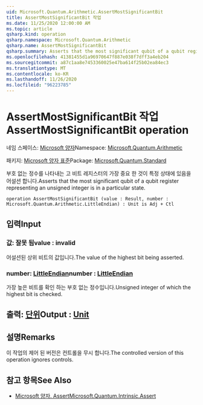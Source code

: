 ```yaml
---
uid: Microsoft.Quantum.Arithmetic.AssertMostSignificantBit
title: AssertMostSignificantBit 작업
ms.date: 11/25/2020 12:00:00 AM
ms.topic: article
qsharp.kind: operation
qsharp.namespace: Microsoft.Quantum.Arithmetic
qsharp.name: AssertMostSignificantBit
qsharp.summary: Asserts that the most significant qubit of a qubit register representing an unsigned integer is in a particular state.
ms.openlocfilehash: 41381455d1a96970647f887e038f7dff3a4eb204
ms.sourcegitcommit: a87c1aa8e7453360025e47ba614f25b02ea84ec3
ms.translationtype: MT
ms.contentlocale: ko-KR
ms.lasthandoff: 11/26/2020
ms.locfileid: "96223785"
---
```

# <a name="assertmostsignificantbit-operation"></a><span data-ttu-id="ecd24-102">AssertMostSignificantBit 작업</span><span class="sxs-lookup"><span data-stu-id="ecd24-102">AssertMostSignificantBit operation</span></span>

<span data-ttu-id="ecd24-103">네임 스페이스: [Microsoft 양자](xref:Microsoft.Quantum.Arithmetic)</span><span class="sxs-lookup"><span data-stu-id="ecd24-103">Namespace: [Microsoft.Quantum.Arithmetic](xref:Microsoft.Quantum.Arithmetic)</span></span>

<span data-ttu-id="ecd24-104">패키지: [Microsoft 양자 표준](https://nuget.org/packages/Microsoft.Quantum.Standard)</span><span class="sxs-lookup"><span data-stu-id="ecd24-104">Package: [Microsoft.Quantum.Standard](https://nuget.org/packages/Microsoft.Quantum.Standard)</span></span>


<span data-ttu-id="ecd24-105">부호 없는 정수를 나타내는 고 비트 레지스터의 가장 중요 한 것이 특정 상태에 있음을 어설션 합니다.</span><span class="sxs-lookup"><span data-stu-id="ecd24-105">Asserts that the most significant qubit of a qubit register representing an unsigned integer is in a particular state.</span></span>

```qsharp
operation AssertMostSignificantBit (value : Result, number : Microsoft.Quantum.Arithmetic.LittleEndian) : Unit is Adj + Ctl
```


## <a name="input"></a><span data-ttu-id="ecd24-106">입력</span><span class="sxs-lookup"><span data-stu-id="ecd24-106">Input</span></span>

### <a name="value--__invalidresult__"></a><span data-ttu-id="ecd24-107">값: __잘못 <Result> 됨__</span><span class="sxs-lookup"><span data-stu-id="ecd24-107">value : __invalid<Result>__</span></span>

<span data-ttu-id="ecd24-108">어설션된 상위 비트의 값입니다.</span><span class="sxs-lookup"><span data-stu-id="ecd24-108">The value of the highest bit being asserted.</span></span>


### <a name="number--littleendian"></a><span data-ttu-id="ecd24-109">number: [LittleEndian](xref:Microsoft.Quantum.Arithmetic.LittleEndian)</span><span class="sxs-lookup"><span data-stu-id="ecd24-109">number : [LittleEndian](xref:Microsoft.Quantum.Arithmetic.LittleEndian)</span></span>

<span data-ttu-id="ecd24-110">가장 높은 비트를 확인 하는 부호 없는 정수입니다.</span><span class="sxs-lookup"><span data-stu-id="ecd24-110">Unsigned integer of which the highest bit is checked.</span></span>



## <a name="output--unit"></a><span data-ttu-id="ecd24-111">출력: [단위](xref:microsoft.quantum.lang-ref.unit)</span><span class="sxs-lookup"><span data-stu-id="ecd24-111">Output : [Unit](xref:microsoft.quantum.lang-ref.unit)</span></span>



## <a name="remarks"></a><span data-ttu-id="ecd24-112">설명</span><span class="sxs-lookup"><span data-stu-id="ecd24-112">Remarks</span></span>

<span data-ttu-id="ecd24-113">이 작업의 제어 된 버전은 컨트롤을 무시 합니다.</span><span class="sxs-lookup"><span data-stu-id="ecd24-113">The controlled version of this operation ignores controls.</span></span>

## <a name="see-also"></a><span data-ttu-id="ecd24-114">참고 항목</span><span class="sxs-lookup"><span data-stu-id="ecd24-114">See Also</span></span>

- [<span data-ttu-id="ecd24-115">Microsoft 양자. Assert</span><span class="sxs-lookup"><span data-stu-id="ecd24-115">Microsoft.Quantum.Intrinsic.Assert</span></span>](xref:Microsoft.Quantum.Intrinsic.Assert)